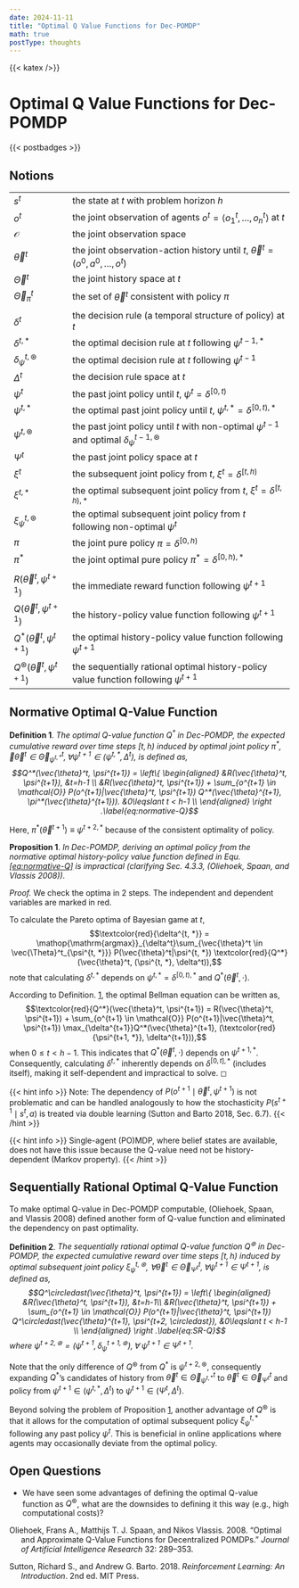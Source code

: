 ```yaml
---
date: 2024-11-11
title: "Optimal Q Value Functions for Dec-POMDP"
math: true
postType: thoughts
---
```


{{< katex />}}

# Optimal Q Value Functions for Dec-POMDP
{{< postbadges >}}

## Notions

|                                             |                                                                                                            |
|:--------------------------------------------|:-----------------------------------------------------------------------------------------------------------|
| $s^t$                                       | the state at $t$ with problem horizon $h$                                                                  |
| $o^t$                                       | the joint observation of agents $o^t=\langle o_1^t, \dots, o_n^t \rangle$ at $t$                           |
| $\mathcal{O}$                               | the joint observation space                                                                                |
| $\vec{\theta}^t$                            | the joint observation-action history until $t$, $\vec{\theta}^t=(o^0, a^0, \dots, o^t)$                    |
| $\vec{\Theta}^t$                            | the joint history space at $t$                                                                             |
| $\vec{\Theta}^t_\pi$                        | the set of $\vec{\theta}^t$ consistent with policy $\pi$                                                   |
|                                             |                                                                                                            |
| $\delta^{t}$                                | the decision rule (a temporal structure of policy) at $t$                                                  |
| $\delta^{t,*}$                              | the optimal decision rule at $t$ following $\psi^{t-1, *}$                                                 |
| $\delta^{t,\circledast}_\psi$               | the optimal decision rule at $t$ following $\psi^{t-1}$                                                    |
| $\Delta^t$                                  | the decision rule space at $t$                                                                             |
| $\psi^{t}$                                  | the past joint policy until $t$, $\psi^{t} = \delta^{[0, t)}$                                              |
| $\psi^{t, *}$                               | the optimal past joint policy until $t$, $\psi^{t, *} = \delta^{[0, t), *}$                                |
| $\psi^{t, \circledast}$                     | the past joint policy until $t$ with non-optimal $\psi^{t-1}$ and optimal $\delta^{t-1, \circledast}_\psi$ |
| $\Psi^{t}$                                  | the past joint policy space at $t$                                                                         |
| $\xi^t$                                     | the subsequent joint policy from $t$, $\xi^{t} = \delta^{[t, h)}$                                          |
| $\xi^{t, *}$                                | the optimal subsequent joint policy from $t$, $\xi^{t} = \delta^{[t, h), *}$                               |
| $\xi^{t, \circledast}_\psi$                 | the optimal subsequent joint policy from $t$ following non-optimal $\psi^t$                                |
| $\pi$                                       | the joint pure policy $\pi=\delta^{[0, h)}$                                                                |
| $\pi^*$                                     | the joint optimal pure policy $\pi^*=\delta^{[0, h), *}$                                                   |
|                                             |                                                                                                            |
| $R(\vec{\theta}^t, \psi^{t+1})$             | the immediate reward function following $\psi^{t+1}$                                                       |
| $Q(\vec{\theta}^t, \psi^{t+1})$             | the history-policy value function following $\psi^{t+1}$                                                   |
| $Q^*(\vec{\theta}^t, \psi^{t+1})$           | the optimal history-policy value function following $\psi^{t+1}$                                           |
| $Q^\circledast(\vec{\theta}^t, \psi^{t+1})$ | the sequentially rational optimal history-policy value function following $\psi^{t+1}$                     |

## Normative Optimal Q-Value Function

<div id="defn:normative-Q" class="definition">

**Definition 1**. *The optimal Q-value function $Q^*$ in Dec-POMDP, the expected cumulative reward over time steps $[t,h)$ induced by optimal joint policy $\pi^{*}$, $\forall \vec{\theta}^t\in \vec{\Theta}^t_{\psi^{t, *}}, \forall \psi^{t+1}\in(\psi^{t, *},\Delta^t)$, is defined as, $$Q^*(\vec{\theta}^t, \psi^{t+1}) = \left\{
        \begin{aligned}
        &R(\vec{\theta}^t, \psi^{t+1}), &t=h-1 \\ 
        &R(\vec{\theta}^t, \psi^{t+1}) + \sum_{o^{t+1} \in \mathcal{O}} P(o^{t+1}|\vec{\theta}^t, \psi^{t+1}) Q^*(\vec{\theta}^{t+1}, \pi^*(\vec{\theta}^{t+1})). &0\leqslant t < h-1 \\
        \end{aligned}
        \right .\label{eq:normative-Q}$$*

</div>

Here, $\pi^*(\vec{\theta}^{t+1})\equiv \psi^{t+2, *}$ because of the consistent optimality of policy.

<div id="prop:problem" class="proposition">

**Proposition 1**. *In Dec-POMDP, deriving an optimal policy from the normative optimal history-policy value function defined in Equ. <a href="#eq:normative-Q" data-reference-type="ref" data-reference="eq:normative-Q">[eq:normative-Q]</a> is impractical (clarifying Sec. 4.3.3, (Oliehoek, Spaan, and Vlassis 2008)).*

</div>

<div class="proof">

*Proof.* We check the optima in 2 steps. The independent and dependent variables are marked in red.

To calculate the Pareto optima of Bayesian game at $t$, $$\textcolor{red}{\delta^{t, *}}
    = \mathop{\mathrm{argmax}}_{\delta^t}\sum_{\vec{\theta}^t \in \vec{\Theta}^t_{\psi^{t, *}}} P(\vec{\theta}^t|\psi^{t, *}) \textcolor{red}{Q^*}(\vec{\theta}^t, (\psi^{t, *}, \delta^t)),$$ note that calculating $\delta^{t,*}$ depends on $\psi^{t, *} = \delta^{[0, t), *}$ and $Q^*(\vec{\theta}^t, \cdot)$.

According to Definition. <a href="#defn:normative-Q" data-reference-type="ref" data-reference="defn:normative-Q">1</a>, the optimal Bellman equation can be written as, $$\textcolor{red}{Q^*}(\vec{\theta}^t, \psi^{t+1}) = R(\vec{\theta}^t, \psi^{t+1}) + \sum_{o^{t+1} \in \mathcal{O}} P(o^{t+1}|\vec{\theta}^t, \psi^{t+1}) \max_{\delta^{t+1}}Q^*(\vec{\theta}^{t+1}, (\textcolor{red}{\psi^{t+1, *}}, \delta^{t+1})),$$ when $0\leqslant t < h-1$. This indicates that $Q^*(\vec{\theta}^t, \cdot)$ depends on $\psi^{t+1, *}$. Consequently, calculating $\delta^{t,*}$ inherently depends on $\delta^{[0, t], *}$ (includes itself), making it self-dependent and impractical to solve. ◻

{{< hint info >}}
Note: The dependency of $P(o^{t+1}\mid\vec{\theta}^t, \psi^{t+1})$ is not problematic and can be handled analogously to how the stochasticity $P(s^{t+1}\mid s^t, a)$ is treated via double learning (Sutton and Barto 2018, Sec. 6.7).
{{< /hint >}}

{{< hint info >}}
Single-agent (PO)MDP, where belief states are available, does not have this issue because the Q-value need not be history-dependent (Markov property).
{{< /hint >}}

</div>

## Sequentially Rational Optimal Q-Value Function

To make optimal Q-value in Dec-POMDP computable, (Oliehoek, Spaan, and Vlassis 2008) defined another form of Q-value function and eliminated the dependency on past optimality.

<div class="definition">

**Definition 2**. *The sequentially rational optimal Q-value function $Q^\circledast$ in Dec-POMDP, the expected cumulative reward over time steps $[t,h)$ induced by optimal subsequent joint policy $\xi^{t, \circledast}_\psi$, $\forall \vec{\theta}^t\in \vec{\Theta}^t_{\Psi^{t}}, \forall\psi^{t+1}\in\Psi^{t+1}$, is defined as, $$Q^\circledast(\vec{\theta}^t, \psi^{t+1}) = \left\{
        \begin{aligned}
        &R(\vec{\theta}^t, \psi^{t+1}), &t=h-1\\ 
        &R(\vec{\theta}^t, \psi^{t+1}) + \sum_{o^{t+1} \in \mathcal{O}} P(o^{t+1}|\vec{\theta}^t, \psi^{t+1}) Q^\circledast(\vec{\theta}^{t+1}, \psi^{t+2, \circledast}), &0\leqslant t < h-1 \\
        \end{aligned}
        \right .\label{eq:SR-Q}$$ where $\psi^{t+2, \circledast}=(\psi^{t+1}, \delta^{t+1, \circledast}_{\psi}), \forall \ \psi^{t+1} \in \Psi^{t+1}$.*

</div>

Note that the only difference of $Q^\circledast$ from $Q^*$ is $\psi^{t+2, \circledast}$, consequently expanding $Q^*$’s candidates of history from $\vec{\theta}^t \in \vec{\Theta}^t_{\psi^{t, *}}$ to $\vec{\theta}^t \in \vec{\Theta}^t_{\Psi^{t}}$ and policy from $\psi^{t+1}\in(\psi^{t, *},\Delta^t)$ to $\psi^{t+1}\in(\Psi^t,\Delta^t)$.

Beyond solving the problem of Proposition <a href="#prop:problem" data-reference-type="ref" data-reference="prop:problem">1</a>, another advantage of $Q^\circledast$ is that it allows for the computation of optimal subsequent policy $\xi^{t, *}_\psi$ following any past policy $\psi^{t}$. This is beneficial in online applications where agents may occasionally deviate from the optimal policy.

## Open Questions

- We have seen some advantages of defining the optimal Q-value function as $Q^\circledast$, what are the downsides to defining it this way (e.g., high computational costs)?

<div id="refs" class="references csl-bib-body hanging-indent">

<div id="ref-Oliehoek08JAIR" class="csl-entry">

Oliehoek, Frans A., Matthijs T. J. Spaan, and Nikos Vlassis. 2008. “Optimal and Approximate Q-Value Functions for Decentralized POMDPs.” *Journal of Artificial Intelligence Research* 32: 289–353.

</div>

<div id="ref-sutton2018reinforcement" class="csl-entry">

Sutton, Richard S., and Andrew G. Barto. 2018. *Reinforcement Learning: An Introduction*. 2nd ed. MIT Press.

</div>

</div>

<!-- footnotes converted to hints above -->
<!-- migrated from leaf-bundle to single-file naming -->
<!-- moved to root content -->
<!-- moved back under rl/marl/ -->
